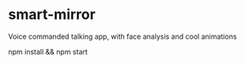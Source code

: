 # smart-mirror
Voice commanded talking app, with face analysis and cool animations

npm install && npm start
